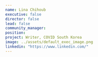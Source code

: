 ```yaml
---
name: Lina Chihoub
executive: false
director: false
lead: false
community_manager:   
position:
project: Writer, COVID South Korea
image: ../assets/default_exec_image.png
linkedin: "https://www.linkedin.com/"
---
```

